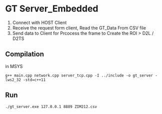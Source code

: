 # GT Server_Embedded
1. Connect with HOST Client
2. Receive the request form client, Read the GT_Data From CSV file 
3. Send data to Client for Prcocess the frame to Create the ROI > D2L / D2TS 

## Compilation
in MSYS
```console
g++ main.cpp network.cpp server_tcp.cpp -I ../include -o gt_server -lws2_32 -std=c++11
```

## Run

```console
./gt_server.exe 127.0.0.1 8889 ZIM212.csv
```